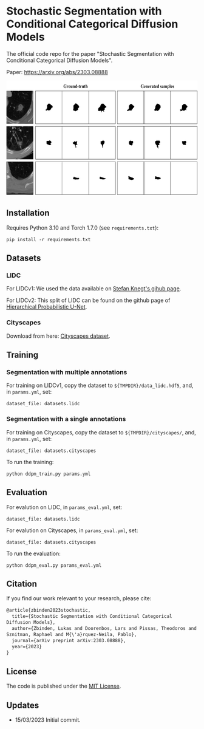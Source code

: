 # Stochastic Segmentation with Conditional Categorical Diffusion Models

The official code repo for the paper "Stochastic Segmentation with Conditional Categorical Diffusion Models".

Paper: https://arxiv.org/abs/2303.08888

<img src="assets/teaser.png" width="621" height="304" />


## Installation
Requires Python 3.10 and Torch 1.7.0 (see `requirements.txt`):
```
pip install -r requirements.txt
```

## Datasets
### LIDC
For LIDCv1: We used the data available on [Stefan Knegt's gihub page](https://github.com/stefanknegt/Probabilistic-Unet-Pytorch).

For LIDCv2:  This split of LIDC can be found on the github page of [Hierarchical Probabilistic U-Net](https://github.com/deepmind/deepmind-research/tree/master/hierarchical_probabilistic_unet).

### Cityscapes
Download from here: [Cityscapes dataset](https://www.cityscapes-dataset.com/).

## Training
### Segmentation with multiple annotations
For training on LIDCv1, copy the dataset to `${TMPDIR}/data_lidc.hdf5`, and, in `params.yml`, set:
```
dataset_file: datasets.lidc
```

### Segmentation with a single annotations
For training on Cityscapes, copy the dataset to `${TMPDIR}/cityscapes/`, and, in `params.yml`, set:
```
dataset_file: datasets.cityscapes
```

To run the training:
```
python ddpm_train.py params.yml
```

## Evaluation
For evalution on LIDC, in `params_eval.yml`, set:
```
dataset_file: datasets.lidc
```
For evalution on Cityscapes, in `params_eval.yml`, set:
```
dataset_file: datasets.cityscapes
```
To run the evaluation:
```
python ddpm_eval.py params_eval.yml
```

## Citation
If you find our work relevant to your research, please cite:
```
@article{zbinden2023stochastic,
  title={Stochastic Segmentation with Conditional Categorical Diffusion Models},
  author={Zbinden, Lukas and Doorenbos, Lars and Pissas, Theodoros and Sznitman, Raphael and M{\'a}rquez-Neila, Pablo},
  journal={arXiv preprint arXiv:2303.08888},
  year={2023}
}
```

## License
The code is published under the [MIT License](LICENSE).

## Updates
- 15/03/2023 Initial commit.

